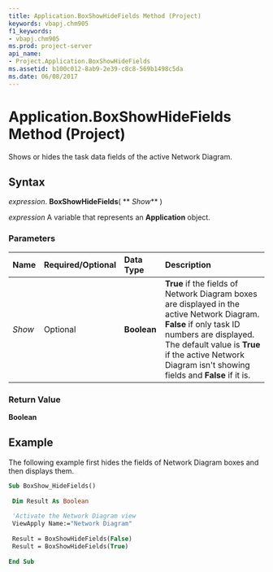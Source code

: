 ```yaml
---
title: Application.BoxShowHideFields Method (Project)
keywords: vbapj.chm905
f1_keywords:
- vbapj.chm905
ms.prod: project-server
api_name:
- Project.Application.BoxShowHideFields
ms.assetid: b100c012-8ab9-2e39-c8c8-569b1498c5da
ms.date: 06/08/2017
---
```



# Application.BoxShowHideFields Method (Project)

Shows or hides the task data fields of the active Network Diagram.


## Syntax

 _expression_. **BoxShowHideFields**( ** _Show_** )

 _expression_ A variable that represents an **Application** object.


### Parameters



|**Name**|**Required/Optional**|**Data Type**|**Description**|
|:-----|:-----|:-----|:-----|
| _Show_|Optional|**Boolean**|**True** if the fields of Network Diagram boxes are displayed in the active Network Diagram. **False** if only task ID numbers are displayed. The default value is **True** if the active Network Diagram isn't showing fields and **False** if it is.|

### Return Value

 **Boolean**


## Example

The following example first hides the fields of Network Diagram boxes and then displays them.


```vb
Sub BoxShow_HideFields() 
 
 Dim Result As Boolean 
 
 'Activate the Network Diagram view 
 ViewApply Name:="Network Diagram" 
 
 Result = BoxShowHideFields(False) 
 Result = BoxShowHideFields(True) 
 
End Sub
```



